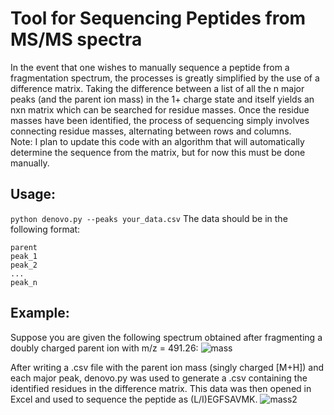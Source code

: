 # Tool for Sequencing Peptides from MS/MS spectra
In the event that one wishes to manually sequence a peptide from a fragmentation spectrum,
the processes is greatly simplified by the use of a difference matrix. Taking the difference
between a list of all the n major peaks (and the parent ion mass) in the 1+ charge state and itself
yields an nxn matrix which can be searched for residue masses. Once the residue masses have been
identified, the process of sequencing simply involves connecting residue masses, alternating between
rows and columns.    
Note: I plan to update this code with an algorithm that will automatically determine the sequence from
the matrix, but for now this must be done manually.
## Usage:
`python denovo.py --peaks your_data.csv`
The data should be in the following format:
```
parent
peak_1
peak_2
...
peak_n
```
## Example:
Suppose you are given the following spectrum obtained after fragmenting a doubly charged parent ion with 
m/z = 491.26:
![mass](https://user-images.githubusercontent.com/47088251/203014639-d0a88c8c-695e-42e4-a16a-859dd620797c.jpg)  

After writing a .csv file with the parent ion mass (singly charged [M+H]) and each major peak, denovo.py was used to generate
a .csv containing the identified residues in the difference matrix. This data was then opened in Excel and used to sequence
the peptide as (L/I)EGFSAVMK.
![mass2](https://user-images.githubusercontent.com/47088251/203014631-565e5869-4f5e-42b8-9096-aa45f2d63ab6.jpg)

